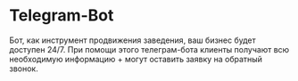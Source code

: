 # Telegram-Bot
Бот, как инструмент продвижения заведения, ваш бизнес будет доступен 24/7.   При помощи этого телеграм-бота клиенты получают всю необходимую информацию + могут оставить заявку на обратный звонок.

